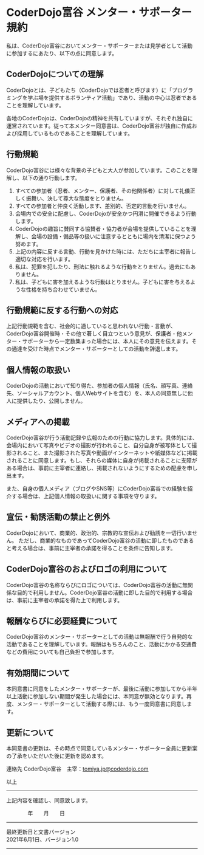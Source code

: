 # CoderDojo富谷 メンター・サポーター規約

私は、CoderDojo富谷においてメンター・サポーターまたは見学者として活動に参加するにあたり、以下の点に同意します。

## CoderDojoについての理解
CoderDojoとは、子どもたち（CoderDojoでは忍者と呼びます）に「プログラミングを学ぶ場を提供するボランティア活動」であり、活動の中心は忍者であることを理解しています。

各地のCoderDojoは、CoderDojoの精神を共有していますが、それぞれ独自に運営されています。従って本メンター同意書は、CoderDojo富谷が独自に作成および採用しているものであることを理解しています。


## 行動規範
CoderDojo富谷には様々な背景の子どもと大人が参加しています。このことを理解し、以下の通り行動します。

1. すべての参加者（忍者、メンター、保護者、その他関係者）に対して礼儀正しく振舞い、決して尊大な態度をとりません。
1. すべての参加者と仲良く活動します、差別的、否定的言動を行いません。
1. 会場内での安全に配慮し、CoderDojoが安全かつ円滑に開催できるよう行動します。
1. CoderDojoの趣旨に賛同する協賛者・協力者が会場を提供していることを理解し、会場の設備・備品等の扱いに注意するとともに場内を清潔に保つよう努めます。
1. 上記の内容に反する言動、行動を見かけた時には、ただちに主宰者に報告し適切な対応を行います。
1. 私は、犯罪を犯したり、刑法に触れるような行動をとりません。過去にもありません。
1. 私は、子どもに害を加えるような行動はとりません。子どもに害を与えるような性格を持ち合わせていません。

## 行動規範に反する行動への対応
上記行動規範を含む、社会的に適していると思われない行動・言動が、CoderDojo富谷開催時・その他で著しく目立つという意見が、保護者・他メンター・サポーターから一定数集まった場合には、本人にその意見を伝えます。その通達を受けた時点でメンター・サポーターとしての活動を辞退します。

## 個人情報の取扱い
CoderDojoの活動において知り得た、参加者の個人情報（氏名、顔写真、連絡先、ソーシャルアカウント、個人Webサイトを含む）を、本人の同意無しに他人に提供したり、公開しません。


## メディアへの掲載
CoderDojo富谷が行う活動記録や広報のための行動に協力します。具体的には、会場内において写真やビデオの撮影が行われること、自分自身が被写体として撮影されること、また撮影された写真や動画がインターネットや紙媒体などに掲載されることに同意します。もし、それらの媒体に自身が掲載されることに支障がある場合は、事前に主宰者に連絡し、掲載されないようにするための配慮を申し出ます。

また、自身の個人メディア（ブログやSNS等）にCoderDojo富谷での経験を紹介する場合は、上記個人情報の取扱いに関する事項を守ります。

## 宣伝・勧誘活動の禁止と例外
CoderDojoにおいて、商業的、政治的、宗教的な宣伝および勧誘を一切行いません。
ただし、商業的なものであってCoderDojo富谷の活動に即したものであると考える場合は、事前に主宰者の承諾を得ることを条件に告知します。

## CoderDojo富谷のおよびロゴの利用について
CoderDojo富谷の名称ならびにロゴについては、CoderDojo富谷の活動に無関係な目的で利用しません。CoderDojo富谷の活動に即した目的で利用する場合は、事前に主宰者の承諾を得た上で利用します。


## 報酬ならびに必要経費について
CoderDojo富谷のメンター・サポーターとしての活動は無報酬で行う自発的な活動であることを理解しています。報酬はもちろんのこと、活動にかかる交通費などの費用についても自己負担で参加します。

## 有効期間について
本同意書に同意をしたメンター・サポーターが、最後に活動に参加してから半年以上活動に参加しない期間が発生した場合には、本同意が無効となります。再度、メンター・サポーターとして活動する際には、もう一度同意書に同意します。

## 更新について
本同意書の更新は、その時点で同意しているメンター・サポーター全員に更新案の了承をいただいた後に更新を認めます。

連絡先
CoderDojo富谷　主宰：tomiya.jp@coderdojo.com

以上

***
上記内容を確認し、同意致します。    
    
　　　　年　　月　　日


***
最終更新日と文書バージョン  
2021年6月1日、バージョン1.0

***
